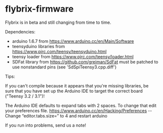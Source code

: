 # flybrix-firmware

Flybrix is in beta and still changing from time to time.

Dependencies:

* arduino 1.6.7 from https://www.arduino.cc/en/Main/Software
* teensyduino libraries from https://www.pjrc.com/teensy/teensyduino.html
* teensy loader from https://www.pjrc.com/teensy/loader.html
* SDFat library from https://github.com/greiman/SdFat must be patched to use nonstandard pins (see 'SdSpiTeensy3.cpp.diff')


Tips:

If you can't compile because it appears that you're missing libraries, 
be sure that you have set up the Arduino IDE to target the correct board ("Teensy 3.2 / 3.1")!

The Arduino IDE defaults to expand tabs with 2 spaces. To change that edit your preferences file.
https://www.arduino.cc/en/Hacking/Preferences -- Change “editor.tabs.size=” to 4 and restart arduino

If you run into problems, send us a note!
